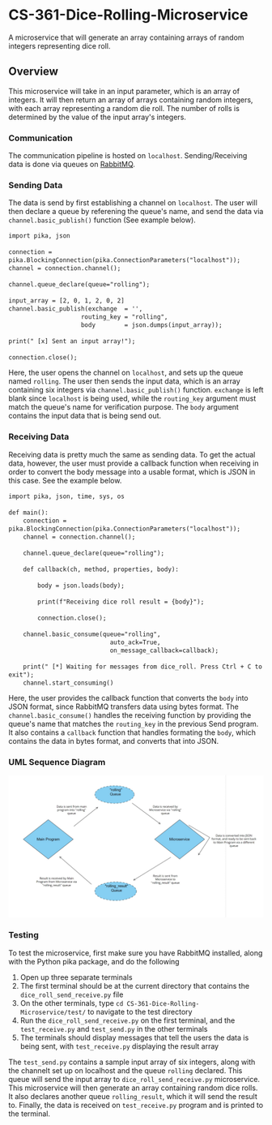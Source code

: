 # CS-361-Dice-Rolling-Microservice
A microservice that will generate an array containing arrays of random integers representing dice roll.

## Overview
This microservice will take in an input parameter, which is an array of integers. It will then return an array of arrays containing random integers, with each array representing a random die roll. The number of rolls is determined by the value of the input array's integers.

### Communication
The communication pipeline is hosted on `localhost`. Sending/Receiving data is done via queues on [RabbitMQ](https://www.rabbitmq.com/getstarted.html).

### Sending Data
The data is send by first establishing a channel on `localhost`. The user will then declare a queue by referening the queue's name, and send the data via `channel.basic_publish()` function (See example below).

```
import pika, json

connection = pika.BlockingConnection(pika.ConnectionParameters("localhost"));
channel = connection.channel();

channel.queue_declare(queue="rolling");

input_array = [2, 0, 1, 2, 0, 2]
channel.basic_publish(exchange  = '',
                    routing_key = "rolling",
                    body        = json.dumps(input_array));

print(" [x] Sent an input array!");

connection.close();
```

Here, the user opens the channel on `localhost`, and sets up the queue named `rolling`. The user then sends the input data, which is an array containing six integers via `channel.basic_publish()` function. `exchange` is left blank since `localhost` is being used, while the `routing_key` argument must match the queue's name for verification purpose. The `body` argument contains the input data that is being send out. 

### Receiving Data
Receiving data is pretty much the same as sending data. To get the actual data, however, the user must provide a callback function when receiving in order to convert the body message into a usable format, which is JSON in this case. See the example below.

```
import pika, json, time, sys, os

def main():
    connection = pika.BlockingConnection(pika.ConnectionParameters("localhost"));
    channel = connection.channel();

    channel.queue_declare(queue="rolling");

    def callback(ch, method, properties, body):
        
        body = json.loads(body); 

        print(f"Receiving dice roll result = {body}");

        connection.close();

    channel.basic_consume(queue="rolling",
                            auto_ack=True,
                            on_message_callback=callback);

    print(" [*] Waiting for messages from dice_roll. Press Ctrl + C to exit");
    channel.start_consuming()
```

Here, the user provides the callback function that converts the `body` into JSON format, since RabbitMQ transfers data using bytes format. The `channel.basic_consume()` handles the receiving function by providing the queue's name that matches the `routing_key` in the previous Send program. It also contains a `callback` function that handles formating the `body`, which contains the data in bytes format, and converts that into JSON.

### UML Sequence Diagram

![uml_diagram](./image/uml_diagram.jpg?raw=True "UML Diagram")


### Testing
To test the microservice, first make sure you have RabbitMQ installed, along with the Python pika package, and do the following

1. Open up three separate terminals
2. The first terminal should be at the current directory that contains the `dice_roll_send_receive.py` file
3. On the other terminals, type `cd CS-361-Dice-Rolling-Microservice/test/` to navigate to the test directory
4. Run the `dice_roll_send_receive.py` on the first terminal, and the `test_receive.py` and `test_send.py` in the other terminals
5. The terminals should display messages that tell the users the data is being sent, with `test_receive.py` displaying the result array

The `test_send.py` contains a sample input array of six integers, along with the channelt set up on localhost and the queue `rolling` declared. This queue will send the input array to `dice_roll_send_receive.py` microservice. This microservice will then generate an array containing random dice rolls. It also declares another queue `rolling_result`, which it will send the result to. Finally, the data is received on `test_receive.py` program and is printed to the terminal.
